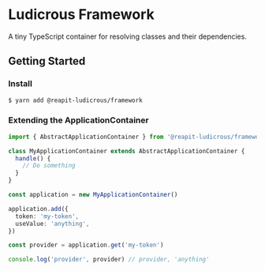 # Ludicrous Framework 

A tiny TypeScript container for resolving classes and their dependencies.

## Getting Started

### Install

```bash
$ yarn add @reapit-ludicrous/framework
```

### Extending the ApplicationContainer

```ts
import { AbstractApplicationContainer } from '@reapit-ludicrous/framework'

class MyApplicationContainer extends AbstractApplicationContainer {
  handle() {
    // Do something 
  }
}

const application = new MyApplicationContainer()

application.add({
  token: 'my-token',
  useValue: 'anything',
})

const provider = application.get('my-token')

console.log('provider', provider) // provider, 'anything'
```



